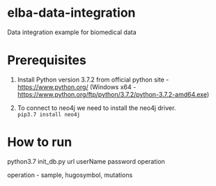 # elba-data-integration
Data integration example for biomedical data

# Prerequisites

1. Install Python version 3.7.2 from official python site - https://www.python.org/  (Windows x64 - https://www.python.org/ftp/python/3.7.2/python-3.7.2-amd64.exe)

2. To connect to neo4j we need to install the neo4j driver.
</br> `pip3.7 install neo4j`

# How to run

python3.7 init_db.py url userName password operation

operation - sample, hugosymbol, mutations


